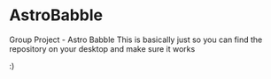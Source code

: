 # AstroBabble
Group Project - Astro Babble
This is basically just so you can find the repository on your desktop and make sure it works

:)
